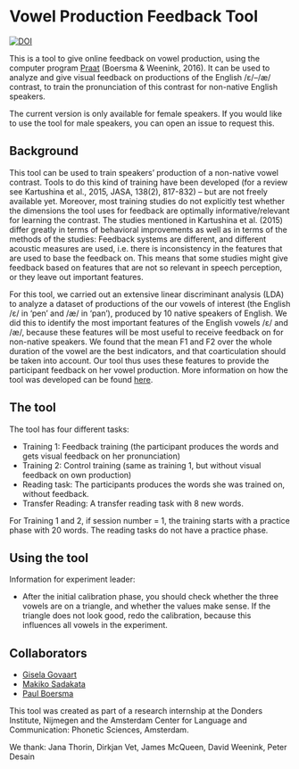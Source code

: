 # Vowel Production Feedback Tool

[![DOI](https://zenodo.org/badge/DOI/10.5281/zenodo.3358741.svg)](https://doi.org/10.5281/zenodo.3358741)

This is a tool to give online feedback on vowel production, using the computer program [Praat](http://www.fon.hum.uva.nl/praat/) (Boersma & Weenink, 2016). 
It can be used to analyze and give visual feedback on productions of the English /ɛ/–/æ/ contrast, to train the pronunciation of this contrast for non-native English speakers.

The current version is only available for female speakers. If you would like to use the tool for male speakers, you can open an issue to request this.

## Background
This tool can be used to train speakers’ production of a non-native vowel contrast. Tools to do this kind of training have been developed (for a review see Kartushina et al., 2015, JASA, 138(2), 817-832) – but are not freely available yet. Moreover, most training studies do not explicitly test whether the dimensions the tool uses for feedback are optimally informative/relevant for learning the contrast. The studies mentioned in Kartushina et al. (2015) differ greatly in terms of behavioral improvements as well as in terms of the methods of the studies: Feedback systems are different, and different acoustic measures are used, i.e. there is inconsistency in the features that are used to base the feedback on. This means that some studies might give feedback based on features that are not so relevant in speech perception, or they leave out important features. 

For this tool, we carried out an extensive linear discriminant analysis (LDA) to analyze a dataset of productions of the our vowels of interest (the English /ɛ/ in ‘pen’  and /æ/ in ‘pan’), produced by 10 native speakers of English. We did this to identify the most important features of the English vowels /ɛ/ and /æ/, because these features will be most useful to receive feedback on for non-native speakers. We found that the mean F1 and F2 over the whole duration of the vowel are the best indicators, and that coarticulation should be taken into account. Our tool thus uses these features to provide the participant feedback on her vowel production. More information on how the tool was developed can be found [here](thesis-GiselaGovaart.pdf).

## The tool
The tool has four different tasks:
- Training 1: Feedback training (the participant produces the words and gets visual feedback on her pronunciation) 
- Training 2: Control training (same as training 1, but without visual feedback on own production)
- Reading task: The participants produces the words she was trained on, without feedback.
- Transfer Reading: A transfer reading task with 8 new words.

For Training 1 and 2, if session number = 1, the training starts with a practice phase with 20 words. The reading tasks do not have a practice phase.

## Using the tool
Information for experiment leader:
- After the initial calibration phase, you should check whether the three vowels are on a triangle, and whether the values make sense. If the triangle does not look good, redo the calibration, because this influences all vowels in the experiment.

## Collaborators
- [Gisela Govaart](https://www.cbs.mpg.de/person/govaart/373360)
- [Makiko Sadakata](http://www.sadakata.com)
- [Paul Boersma](http://www.fon.hum.uva.nl/paul/)

This tool was created as part of a research internship at the Donders Institute, Nijmegen and the Amsterdam Center for Language and Communication: Phonetic Sciences, Amsterdam. 

We thank: Jana Thorin, Dirkjan Vet, James McQueen, David Weenink, Peter Desain
